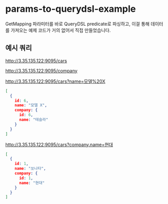 # params-to-querydsl-example

GetMapping 파라미터를 바로 QueryDSL predicate로 파싱하고, 이걸 통해 데이터를 가져오는 예제 코드가 거의 없어서 직접 만들었습니다.

## 예시 쿼리

http://3.35.135.122:9095/cars

http://3.35.135.122:9095/company

http://3.35.135.122:9095/cars?name=모델%20X

```json
[
  {
    id: 6,
    name: "모델 X",
    company: {
      id: 6,
      name: "테슬라"
    }
  }
]
```

http://3.35.135.122:9095/cars?company.name=현대

```json
[
  {
    id: 1,
    name: "쏘나타",
    company: {
      id: 1,
      name: "현대"
    }
  }
]
```